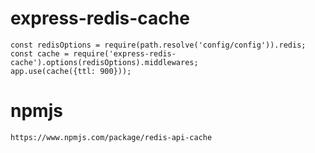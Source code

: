 # express-redis-cache

```
const redisOptions = require(path.resolve('config/config')).redis;
const cache = require('express-redis-cache').options(redisOptions).middlewares;
app.use(cache({ttl: 900}));
```

# npmjs
```
https://www.npmjs.com/package/redis-api-cache
```
